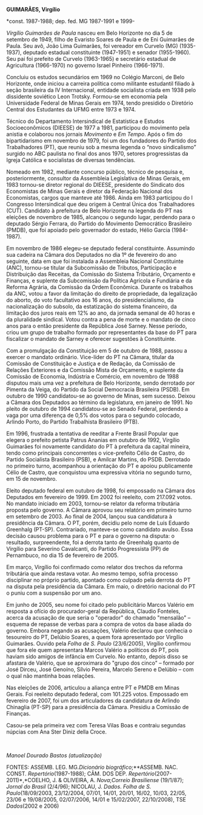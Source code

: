 **GUIMARÃES, Virgílio**

\*const. 1987-1988; dep. fed. MG 1987-1991 e 1999-

*Virgílio Guimarães de Paula* nasceu em Belo Horizonte no dia 5 de
setembro de 1949, filho de Evaristo Soares de Paula e de Eni Guimarães
de Paula. Seu avô, João Lima Guimarães, foi vereador em Curvelo (MG)
(1935-1937), deputado estadual constituinte (1947-1951) e senador
(1955-1960). Seu pai foi prefeito de Curvelo (1963-1965) e secretário
estadual de Agricultura (1966-1970) no governo Israel Pinheiro
(1966-1971).

Concluiu os estudos secundários em 1969 no Colégio Marconi, de Belo
Horizonte, onde iniciou a carreira política como militante estudantil
filiado à seção brasileira da IV Internacional, entidade socialista
criada em 1938 pelo dissidente soviético Leon Trotsky. Formou-se em
economia pela Universidade Federal de Minas Gerais em 1974, tendo
presidido o Diretório Central dos Estudantes da UFMG entre 1973 e 1974.

Técnico do Departamento Intersindical de Estatística e Estudos
Socioeconômicos (DIEESE) de 1977 a 1981, participou do movimento pela
anistia e colaborou nos jornais *Movimento* e *Em Tempo*. Após o fim do
bipartidarismo em novembro de 1979, foi um dos fundadores do Partido dos
Trabalhadores (PT), que reuniu sob a mesma legenda o “novo sindicalismo”
surgido no ABC paulista no final dos anos 1970, setores progressistas da
Igreja Católica e socialistas de diversas tendências.

Nomeado em 1982, mediante concurso público, técnico de pesquisa e,
posteriormente, consultor da Assembleia Legislativa de Minas Gerais, em
1983 tornou-se diretor regional do DIEESE, presidente do Sindicato dos
Economistas de Minas Gerais e diretor da Federação Nacional dos
Economistas, cargos que manteve até 1986. Ainda em 1983 participou do I
Congresso Intersindical que deu origem à Central Única dos Trabalhadores
(CUT). Candidato à prefeitura de Belo Horizonte na legenda do PT nas
eleições de novembro de 1985, alcançou o segundo lugar, perdendo para o
deputado Sérgio Ferrara, do Partido do Movimento Democrático Brasileiro
(PMDB), que foi apoiado pelo governador do estado, Hélio Garcia
(1984-1987).

Em novembro de 1986 elegeu-se deputado federal constituinte. Assumindo
sua cadeira na Câmara dos Deputados no dia 1º de fevereiro do ano
seguinte, data em que foi instalada a Assembleia Nacional Constituinte
(ANC), tornou-se titular da Subcomissão de Tributos, Participação e
Distribuição das Receitas, da Comissão do Sistema Tributário, Orçamento
e Finanças, e suplente da Subcomissão da Política Agrícola e Fundiária e
da Reforma Agrária, da Comissão da Ordem Econômica. Durante os trabalhos
da ANC, votou a favor da limitação do direito de propriedade, da
legalização do aborto, do voto facultativo aos 16 anos, do
presidencialismo, da nacionalização do subsolo, da estatização do
sistema financeiro, da limitação dos juros reais em 12% ao ano, da
jornada semanal de 40 horas e da pluralidade sindical. Votou contra a
pena de morte e o mandato de cinco anos para o então presidente da
República José Sarney. Nesse período, criou um grupo de trabalho formado
por representantes da base do PT para fiscalizar o mandato de Sarney e
oferecer sugestões à Constituinte.

Com a promulgação da Constituição em 5 de outubro de 1988, passou a
exercer o mandato ordinário. Vice-líder do PT na Câmara, titular da
Comissão de Constituição e Justiça e de Redação, da Comissão de Relações
Exteriores e da Comissão Mista de Orçamento, e suplente da Comissão de
Economia, Indústria e Comércio, em novembro de 1988 disputou mais uma
vez a prefeitura de Belo Horizonte, sendo derrotado por Pimenta da
Veiga, do Partido da Social Democracia Brasileira (PSDB). Em outubro de
1990 candidatou-se ao governo de Minas, sem sucesso. Deixou a Câmara dos
Deputados ao término da legislatura, em janeiro de 1991. No pleito de
outubro de 1994 candidatou-se ao Senado Federal, perdendo a vaga por uma
diferença de 0,5% dos votos para o segundo colocado, Arlindo Porto, do
Partido Trabalhista Brasileiro (PTB).

Em 1996, frustrada a tentativa de reeditar a Frente Brasil Popular que
elegera o prefeito petista Patrus Ananias em outubro de 1992, Virgílio
Guimarães foi novamente candidato do PT à prefeitura da capital mineira,
tendo como principais concorrentes o vice-prefeito Célio de Castro, do
Partido Socialista Brasileiro (PSB), e Amílcar Martins, do PSDB.
Derrotado no primeiro turno, acompanhou a orientação do PT e apoiou
publicamente Célio de Castro, que conquistou uma expressiva vitória no
segundo turno, em 15 de novembro.

Eleito deputado federal em outubro de 1998, foi empossado na Câmara dos
Deputados em fevereiro de 1999. Em 2002 foi reeleito, com 217.092 votos.
No mandato iniciado em 2003, tornou-se relator da reforma tributária
proposta pelo governo. A Câmara aprovou seu relatório em primeiro turno
em setembro de 2003. Ao final de 2004, lançou sua candidatura à
presidência da Câmara. O PT, porém, decidiu pelo nome de Luís Eduardo
Greenhalg (PT-SP). Contrariado, manteve-se como candidato avulso. Essa
decisão causou problema para o PT e para o governo na disputa: o
resultado, surpreendente, foi a derrota tanto de Greenhalg quanto de
Virgílio para Severino Cavalcanti, do Partido Progressista (PP) de
Pernambuco, no dia 15 de fevereiro de 2005.

Em março, Virgílio foi confirmado como relator dos trechos da reforma
tributária que ainda restava votar. Ao mesmo tempo, sofria processo
disciplinar no próprio partido, apontado como culpado pela derrota do PT
na disputa pela presidência da Câmara. Em maio, o diretório nacional do
PT o puniu com a suspensão por um ano.

Em junho de 2005, seu nome foi citado pelo publicitário Marcos Valério
em resposta a ofício do procurador-geral da República, Claudio Fonteles,
acerca da acusação de que seria o "operador" do chamado "mensalão" –
esquema de repasse de verbas para a compra de votos da base aliada do
governo. Embora negando as acusações, Valério declarou que conhecia o
tesoureiro do PT, Delúbio Soares, a quem fora apresentado por Virgílio
Guimarães. Ouvido pela *Folha de S. Paulo* (23/6/2005), Virgílio
confirmou que fora ele quem apresentara Marcos Valério a políticos do
PT, pois haviam sido amigos de infância em Curvelo. No entanto, depois
disso se afastara de Valério, que se aproximara do "grupo dos cinco" –
formado por José Dirceu, José Genoíno, Sílvio Pereira, Marcelo Sereno e
Delúbio – com o qual não mantinha boas relações.

Nas eleições de 2006, articulou a aliança entre PT e PMDB em Minas
Gerais. Foi reeleito deputado federal, com 101.225 votos. Empossado em
fevereiro de 2007, foi um dos articuladores da candidatura de Arlindo
Chinaglia (PT-SP) para a presidência da Câmara. Presidiu a Comissão de
Finanças.

Casou-se pela primeira vez com Teresa Vilas Boas e contraiu segundas
núpcias com Ana Ster Diniz della Croce.

 

*Manoel Dourado Bastos (atualização)*

FONTES: ASSEMB. LEG. MG.*Dicionário biográfico*;**ASSEMB. NAC. CONST.
*Repertório*(1987-1988); CÂM. DOS DEP. *Repertório*(2007-2011)*,*COELHO,
J. & OLIVEIRA, A. *Nova*;*Correio Brasiliense* (19/1/87); *Jornal do
Brasil* (2/4/96); NICOLAU, J. *Dados*. *Folha de S. Paulo*(18/09/2003,
23/12/2004, 07/01, 14/01, 20/01, 16/02, 10/03, 22/05, 23/06 e
19/08/2005, 02/07/2006, 14/01 e 15/02/2007, 22/10/2008), TSE
*Dados*(2002 e 2006)

 
